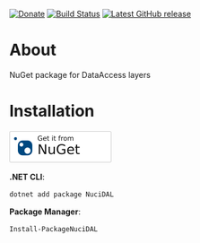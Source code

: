 [![Donate](https://img.shields.io/badge/-%E2%99%A5%20Donate-%23ff69b4)](https://hmlendea.go.ro/fund.html) [![Build Status](https://github.com/hmlendea/nucidal/actions/workflows/dotnet.yml/badge.svg)](https://github.com/hmlendea/nucidal/actions/workflows/dotnet.yml) [![Latest GitHub release](https://img.shields.io/github/v/release/hmlendea/sokogrump)](https://github.com/hmlendea/sokogrump/releases/latest)

# About

NuGet package for DataAccess layers

# Installation

[![Get it from NuGet](https://raw.githubusercontent.com/hmlendea/readme-assets/master/badges/stores/nuget.png)](https://nuget.org/packages/NuciDAL)

**.NET CLI**:
```bash
dotnet add package NuciDAL
```

**Package Manager**:
```powershell
Install-PackageNuciDAL
```
